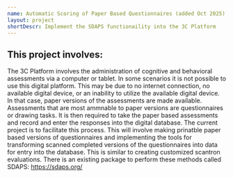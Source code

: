 ```yaml
---
name: Automatic Scoring of Paper Based Questionnaires (added Oct 2025)
layout: project
shortDescr: Implement the SDAPS functionaility into the 3C Platform
---
```



## This project involves:
The 3C Platform involves the administration of cognitive and behavioral assessments via a computer or tablet. In some scenarios it is not possible to use this digital platform. This may be due to no internet connection, no available digital device, or an inability to utilize the available digital device. In that case, paper versions of the assessments are made available. Assessments that are most ammnable to paper versions are questionnaires or drawing tasks. It is then required to take the paper based assessments and record and enter the responses into the digital database. The current project is to facilitate this process. This will involve making prinatble paper based versions of questionnaires and implementing the tools for transforming scanned completed versions of the questionnaires into data for entry into the database. This is similar to creating customized scantron evaluations. There is an existing package to perform these methods called SDAPS: https://sdaps.org/


